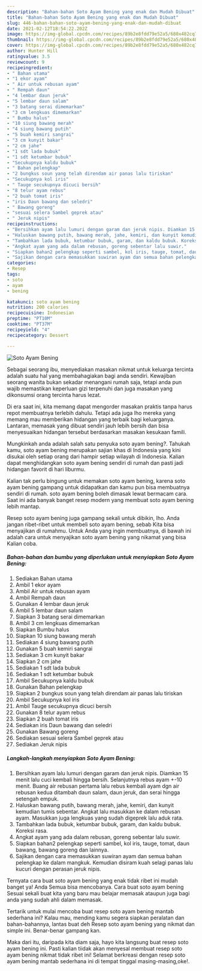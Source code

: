 ```yaml
---
description: "Bahan-bahan Soto Ayam Bening yang enak dan Mudah Dibuat"
title: "Bahan-bahan Soto Ayam Bening yang enak dan Mudah Dibuat"
slug: 446-bahan-bahan-soto-ayam-bening-yang-enak-dan-mudah-dibuat
date: 2021-02-12T18:54:22.202Z
image: https://img-global.cpcdn.com/recipes/89b2e8fdd79e52a5/680x482cq70/soto-ayam-bening-foto-resep-utama.jpg
thumbnail: https://img-global.cpcdn.com/recipes/89b2e8fdd79e52a5/680x482cq70/soto-ayam-bening-foto-resep-utama.jpg
cover: https://img-global.cpcdn.com/recipes/89b2e8fdd79e52a5/680x482cq70/soto-ayam-bening-foto-resep-utama.jpg
author: Hunter Hill
ratingvalue: 3.5
reviewcount: 9
recipeingredient:
- " Bahan utama"
- "1 ekor ayam"
- " Air untuk rebusan ayam"
- " Rempah daun"
- "4 lembar daun jeruk"
- "5 lembar daun salam"
- "3 batang serai dimemarkan"
- "3 cm lengkuas dimemarkan"
- " Bumbu halus"
- "10 siung bawang merah"
- "4 siung bawang putih"
- "5 buah kemiri sangrai"
- "3 cm kunyit bakar"
- "2 cm jahe"
- "1 sdt lada bubuk"
- "1 sdt ketumbar bubuk"
- "Secukupnya kaldu bubuk"
- " Bahan pelengkap"
- "2 bungkus soun yang telah direndam air panas lalu tiriskan"
- "Secukupnya kol iris"
- " Tauge secukupnya dicuci bersih"
- "8 telur ayam rebus"
- "2 buah tomat iris"
- "iris Daun bawang dan seledri"
- " Bawang goreng"
- "sesuai selera Sambel geprek atau"
- " Jeruk nipis"
recipeinstructions:
- "Bersihkan ayam lalu lumuri dengan garam dan jeruk nipis. Diamkan 15 menit lalu cuci kembali hingga bersih. Selanjutnya rebus ayam +-10 menit. Buang air rebusan pertama lalu rebus kembali ayam dgn air rebusan kedua ditambah daun salam, daun jeruk, dan serai hingga setengah empuk."
- "Haluskan bawang putih, bawang merah, jahe, kemiri, dan kunyit kemudian tumis sebentar. Angkat lalu masukkan ke dalam rebusan ayam. Masukkan juga lengkuas yang sudah digeprek lalu aduk rata."
- "Tambahkan lada bubuk, ketumbar bubuk, garam, dan kaldu bubuk. Koreksi rasa."
- "Angkat ayam yang ada dalam rebusan, goreng sebentar lalu suwir."
- "Siapkan bahan2 pelengkap seperti sambel, kol iris, tauge, tomat, daun bawang, bawang goreng dan lainnya."
- "Sajikan dengan cara memasukkan suwiran ayam dan semua bahan pelengkap ke dalam mangkuk. Kemudian disiram kuah selagi panas lalu kucuri dengan perasan jeruk nipis."
categories:
- Resep
tags:
- soto
- ayam
- bening

katakunci: soto ayam bening 
nutrition: 200 calories
recipecuisine: Indonesian
preptime: "PT10M"
cooktime: "PT37M"
recipeyield: "4"
recipecategory: Dessert

---
```



![Soto Ayam Bening](https://img-global.cpcdn.com/recipes/89b2e8fdd79e52a5/680x482cq70/soto-ayam-bening-foto-resep-utama.jpg)

Sebagai seorang ibu, menyediakan masakan nikmat untuk keluarga tercinta adalah suatu hal yang membahagiakan bagi anda sendiri. Kewajiban seorang  wanita bukan sekadar menangani rumah saja, tetapi anda pun wajib memastikan keperluan gizi terpenuhi dan juga masakan yang dikonsumsi orang tercinta harus lezat.

Di era  saat ini, kita memang dapat mengorder masakan praktis tanpa harus repot membuatnya terlebih dahulu. Tetapi ada juga lho mereka yang memang mau memberikan hidangan yang terbaik bagi keluarganya. Lantaran, memasak yang dibuat sendiri jauh lebih bersih dan bisa menyesuaikan hidangan tersebut berdasarkan masakan kesukaan famili. 



Mungkinkah anda adalah salah satu penyuka soto ayam bening?. Tahukah kamu, soto ayam bening merupakan sajian khas di Indonesia yang kini disukai oleh setiap orang dari hampir setiap wilayah di Indonesia. Kalian dapat menghidangkan soto ayam bening sendiri di rumah dan pasti jadi hidangan favorit di hari liburmu.

Kalian tak perlu bingung untuk memakan soto ayam bening, karena soto ayam bening gampang untuk didapatkan dan kamu pun bisa membuatnya sendiri di rumah. soto ayam bening boleh dimasak lewat bermacam cara. Saat ini ada banyak banget resep modern yang membuat soto ayam bening lebih mantap.

Resep soto ayam bening juga gampang sekali untuk dibikin, lho. Anda jangan ribet-ribet untuk membeli soto ayam bening, sebab Kita bisa menyajikan di rumahmu. Untuk Anda yang ingin membuatnya, di bawah ini adalah cara untuk menyajikan soto ayam bening yang nikamat yang bisa Kalian coba.

<!--inarticleads1-->

##### Bahan-bahan dan bumbu yang diperlukan untuk menyiapkan Soto Ayam Bening:

1. Sediakan  Bahan utama
1. Ambil 1 ekor ayam
1. Ambil  Air untuk rebusan ayam
1. Ambil  Rempah daun
1. Gunakan 4 lembar daun jeruk
1. Ambil 5 lembar daun salam
1. Siapkan 3 batang serai dimemarkan
1. Ambil 3 cm lengkuas dimemarkan
1. Siapkan  Bumbu halus
1. Siapkan 10 siung bawang merah
1. Sediakan 4 siung bawang putih
1. Gunakan 5 buah kemiri sangrai
1. Sediakan 3 cm kunyit bakar
1. Siapkan 2 cm jahe
1. Sediakan 1 sdt lada bubuk
1. Sediakan 1 sdt ketumbar bubuk
1. Ambil Secukupnya kaldu bubuk
1. Gunakan  Bahan pelengkap
1. Siapkan 2 bungkus soun yang telah direndam air panas lalu tiriskan
1. Ambil Secukupnya kol iris
1. Ambil  Tauge secukupnya dicuci bersih
1. Gunakan 8 telur ayam rebus
1. Siapkan 2 buah tomat iris
1. Sediakan iris Daun bawang dan seledri
1. Gunakan  Bawang goreng
1. Sediakan sesuai selera Sambel geprek atau
1. Sediakan  Jeruk nipis




<!--inarticleads2-->

##### Langkah-langkah menyiapkan Soto Ayam Bening:

1. Bersihkan ayam lalu lumuri dengan garam dan jeruk nipis. Diamkan 15 menit lalu cuci kembali hingga bersih. Selanjutnya rebus ayam +-10 menit. Buang air rebusan pertama lalu rebus kembali ayam dgn air rebusan kedua ditambah daun salam, daun jeruk, dan serai hingga setengah empuk.
1. Haluskan bawang putih, bawang merah, jahe, kemiri, dan kunyit kemudian tumis sebentar. Angkat lalu masukkan ke dalam rebusan ayam. Masukkan juga lengkuas yang sudah digeprek lalu aduk rata.
1. Tambahkan lada bubuk, ketumbar bubuk, garam, dan kaldu bubuk. Koreksi rasa.
1. Angkat ayam yang ada dalam rebusan, goreng sebentar lalu suwir.
1. Siapkan bahan2 pelengkap seperti sambel, kol iris, tauge, tomat, daun bawang, bawang goreng dan lainnya.
1. Sajikan dengan cara memasukkan suwiran ayam dan semua bahan pelengkap ke dalam mangkuk. Kemudian disiram kuah selagi panas lalu kucuri dengan perasan jeruk nipis.




Ternyata cara buat soto ayam bening yang enak tidak ribet ini mudah banget ya! Anda Semua bisa mencobanya. Cara buat soto ayam bening Sesuai sekali buat kita yang baru mau belajar memasak ataupun juga bagi anda yang sudah ahli dalam memasak.

Tertarik untuk mulai mencoba buat resep soto ayam bening mantab sederhana ini? Kalau mau, mending kamu segera siapkan peralatan dan bahan-bahannya, lantas buat deh Resep soto ayam bening yang nikmat dan simple ini. Benar-benar gampang kan. 

Maka dari itu, daripada kita diam saja, hayo kita langsung buat resep soto ayam bening ini. Pasti kalian tiidak akan menyesal membuat resep soto ayam bening nikmat tidak ribet ini! Selamat berkreasi dengan resep soto ayam bening mantab sederhana ini di tempat tinggal masing-masing,oke!.

